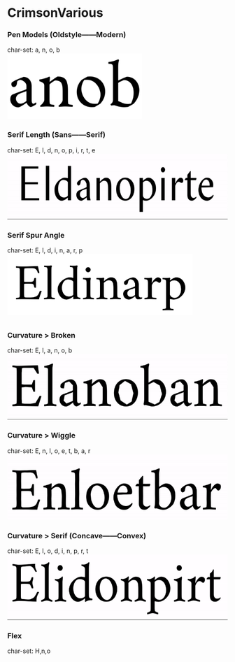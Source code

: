 # CrimsonVarious

### Pen Models (Oldstyle——Modern)
char-set: a, n, o, b <br/>
<img src="PenModel/Crimson_PenModel-VF.gif" height="150">

### Serif Length (Sans——Serif)
char-set: E, l, d, n, o, p, i, r, t, e <br/>
<img src="SerifLength/Crimson_SerifLength-VF.gif" height="150">

### Serif Spur Angle
char-set: E, l, d, i, n, a, r, p <br/>
<img src="SerifSpurAngle/Crimson_SerifSpurAngle-VF.gif" height="150">

### Curvature > Broken
char-set: E, l, a, n, o, b <br/>
<img src="CurvatureBroken/Crimson_CurvatureBroken-VF.gif" height="150">

### Curvature > Wiggle
char-set: E, n, l, o, e, t, b, a, r <br/>
<img src="CurvatureWiggle/Crimson_CurvatureWiggle-VF.gif" height="150">

### Curvature > Serif (Concave——Convex)
char-set: E, l, o, d, i, n, p, r, t <br/>
<img src="CurvatureSerifConcave/Crimson_CurvatureSerifConcave-VF.gif" height="150">

### Flex
char-set: H,n,o


